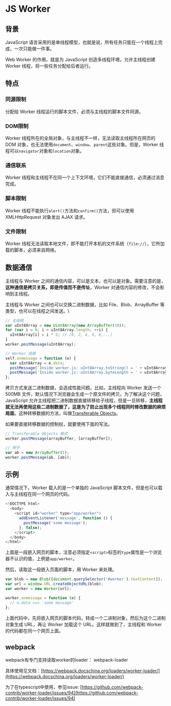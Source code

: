 # JS Worker

## 背景

JavaScript 语言采用的是单线程模型，也就是说，所有任务只能在一个线程上完成，一次只能做一件事。

Web Worker 的作用，就是为 JavaScript 创造多线程环境，允许主线程创建 Worker 线程，将一些任务分配给后者运行。

## 特点

### 同源限制

分配给 Worker 线程运行的脚本文件，必须与主线程的脚本文件同源。

### DOM限制

Worker 线程所在的全局对象，与主线程不一样，无法读取主线程所在网页的 DOM 对象，也无法使用`document`、`window`、`parent`这些对象。但是，Worker 线程可以`navigator`对象和`location`对象。

### 通信联系

Worker 线程和主线程不在同一个上下文环境，它们不能直接通信，必须通过消息完成。

### 脚本限制

Worker 线程不能执行`alert()`方法和`confirm()`方法，但可以使用 XMLHttpRequest 对象发出 AJAX 请求。

### **文件限制**

Worker 线程无法读取本地文件，即不能打开本机的文件系统（`file://`），它所加载的脚本，必须来自网络。

## 数据通信

主线程与 Worker 之间的通信内容，可以是文本，也可以是对象。需要注意的是，**这种通信是拷贝关系，即是传值而不是传址**，Worker 对通信内容的修改，不会影响到主线程。

主线程与 Worker 之间也可以交换二进制数据，比如 File、Blob、ArrayBuffer 等类型，也可以在线程之间发送。\


```javascript
// 主线程
var uInt8Array = new Uint8Array(new ArrayBuffer(10));
for (var i = 0; i < uInt8Array.length; ++i) {
  uInt8Array[i] = i * 2; // [0, 2, 4, 6, 8,...]
}
worker.postMessage(uInt8Array);

// Worker 线程
self.onmessage = function (e) {
  var uInt8Array = e.data;
  postMessage('Inside worker.js: uInt8Array.toString() = ' + uInt8Array.toString());
  postMessage('Inside worker.js: uInt8Array.byteLength = ' + uInt8Array.byteLength);
};
```

拷贝方式发送二进制数据，会造成性能问题。比如，主线程向 Worker 发送一个 500MB 文件，默认情况下浏览器会生成一个原文件的拷贝。为了解决这个问题，JavaScript 允许主线程把二进制数据直接转移给子线程，但是一旦转移，**主线程就无法再使用这些二进制数据了，这是为了防止出现多个线程同时修改数据的麻烦局面**。这种转移数据的方法，叫做[Transferable Objects](http://www.w3.org/html/wg/drafts/html/master/infrastructure.html#transferable-objects)。

如果要直接转移数据的控制权，就要使用下面的写法。

```javascript
// Transferable Objects 格式
worker.postMessage(arrayBuffer, [arrayBuffer]);

// 例子
var ab = new ArrayBuffer(1);
worker.postMessage(ab, [ab]);
```

## 示例

通常情况下，Worker 载入的是一个单独的 JavaScript 脚本文件，但是也可以载入与主线程在同一个网页的代码。

```javascript
<!DOCTYPE html>
  <body>
    <script id="worker" type="app/worker">
      addEventListener('message', function () {
        postMessage('some message');
      }, false);
    </script>
  </body>
</html>
```

上面是一段嵌入网页的脚本，注意必须指定`<script>`标签的`type`属性是一个浏览器不认识的值，上例是`app/worker`。

然后，读取这一段嵌入页面的脚本，用 Worker 来处理。

```javascript
var blob = new Blob([document.querySelector('#worker').textContent]);
var url = window.URL.createObjectURL(blob);
var worker = new Worker(url);

worker.onmessage = function (e) {
  // e.data === 'some message'
};
```

上面代码中，先将嵌入网页的脚本代码，转成一个二进制对象，然后为这个二进制对象生成 URL，再让 Worker 加载这个 URL。这样就做到了，主线程和 Worker 的代码都在同一个网页上面。

## webpack

webpack有专门支持读取worker的loader： webpack-loader

具体使用见文档：[https://webpack.docschina.org/loaders/worker-loader/](https://webpack.docschina.org/loaders/worker-loader/)

为了在typescript中使用，参见issue: [https://github.com/webpack-contrib/worker-loader/issues/94](https://github.com/webpack-contrib/worker-loader/issues/94)
